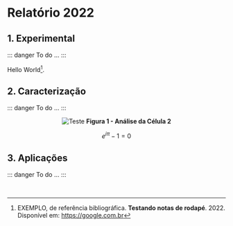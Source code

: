 # Relatório 2022


## 1.   Experimental

::: danger To do
    ...
:::

Hello World[^1].


## 2.   Caracterização

::: danger To do
    ...
:::

<p align="center">
    <img src="/image/cell-2.svg" alt="Teste">
	<b>Figura 1 - Análise da Célula 2</b>
</p>

$$
e^{i\pi}-1=0
$$


## 3.   Aplicações

::: danger To do
    ...
:::

<br>

[^1]: EXEMPLO, de referência bibliográfica. **Testando notas de rodapé**. 2022. Disponível em: https://google.com.br

<style>
hr.footnotes-sep {
    margin-top: 4rem;
}
</style>
